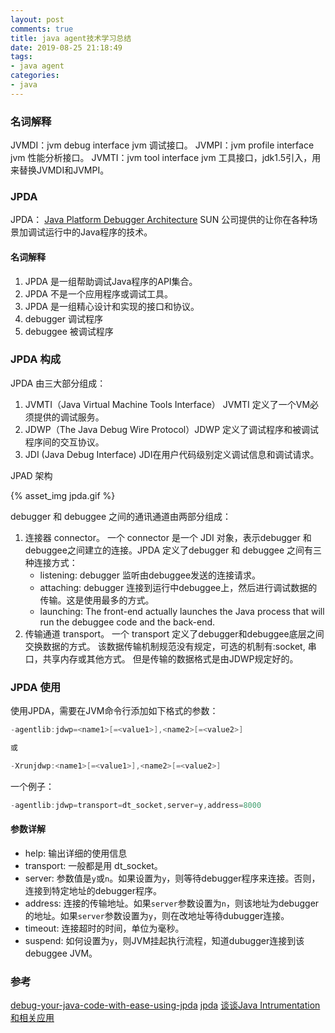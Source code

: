 ```yaml
---
layout: post
comments: true
title: java agent技术学习总结
date: 2019-08-25 21:18:49
tags:
- java agent
categories:
- java
---
```


### 名词解释

JVMDI：jvm debug interface jvm 调试接口。
JVMPI：jvm profile interface jvm 性能分析接口。
JVMTI：jvm tool interface jvm 工具接口，jdk1.5引入，用来替换JVMDI和JVMPI。


### JPDA

JPDA： [Java Platform Debugger Architecture](http://java.sun.com/products/jpda/) SUN 公司提供的让你在各种场景加调试运行中的Java程序的技术。

#### 名词解释

1. JPDA 是一组帮助调试Java程序的API集合。
2. JPDA 不是一个应用程序或调试工具。
3. JPDA 是一组精心设计和实现的接口和协议。
4. debugger 调试程序
5. debuggee 被调试程序

<!-- more -->


### JPDA 构成

JPDA 由三大部分组成：

1. JVMTI（Java Virtual Machine Tools Interface） JVMTI 定义了一个VM必须提供的调试服务。
2. JDWP（The Java Debug Wire Protocol）JDWP 定义了调试程序和被调试程序间的交互协议。 
3. JDI (Java Debug Interface) JDI在用户代码级别定义调试信息和调试请求。

JPAD 架构

{% asset_img jpda.gif %}

debugger 和 debuggee 之间的通讯通道由两部分组成：

1. 连接器 connector。 一个 connector 是一个 JDI 对象，表示debugger 和 debuggee之间建立的连接。JPDA 定义了debugger 和 debuggee 之间有三种连接方式：
    - listening: debugger 监听由debuggee发送的连接请求。
    - attaching: debugger 连接到运行中debuggee上，然后进行调试数据的传输。这是使用最多的方式。
    - launching: The front-end actually launches the Java process that will run the debuggee code and the back-end.
2. 传输通道 transport。 一个 transport 定义了debugger和debuggee底层之间交换数据的方式。
该数据传输机制规范没有规定，可选的机制有:socket, 串口，共享内存或其他方式。 但是传输的数据格式是由JDWP规定好的。

### JPDA 使用

使用JPDA，需要在JVM命令行添加如下格式的参数：

```java
-agentlib:jdwp=<name1>[=<value1>],<name2>[=<value2>]

或 

-Xrunjdwp:<name1>[=<value1>],<name2>[=<value2>]
```

一个例子：

```java
-agentlib:jdwp=transport=dt_socket,server=y,address=8000
```

#### 参数详解

- help: 输出详细的使用信息
- transport: 一般都是用 dt_socket。
- server: 参数值是`y`或`n`。如果设置为`y`，则等待debugger程序来连接。否则，连接到特定地址的debugger程序。
- address: 连接的传输地址。如果`server`参数设置为`n`，则该地址为debugger的地址。如果`server`参数设置为`y`，则在改地址等待dubugger连接。
- timeout: 连接超时的时间，单位为毫秒。
- suspend: 如何设置为`y`，则JVM挂起执行流程，知道dubugger连接到该debuggee JVM。

### 参考

[debug-your-java-code-with-ease-using-jpda](https://www.techrepublic.com/article/debug-your-java-code-with-ease-using-jpda/)
[jpda](https://docs.oracle.com/javase/8/docs/technotes/guides/jpda/)
[谈谈Java Intrumentation和相关应用](http://www.fanyilun.me/2017/07/18/%E8%B0%88%E8%B0%88Java%20Intrumentation%E5%92%8C%E7%9B%B8%E5%85%B3%E5%BA%94%E7%94%A8/)


